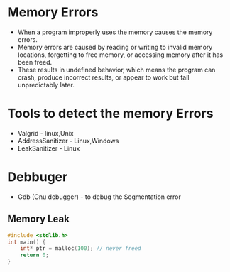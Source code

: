 # Memory Errors
- When a program improperly uses the memory causes the memory errors.
- Memory errors are caused by reading or writing to invalid memory locations, forgetting to free memory, or accessing memory after it has been freed.
- These results in undefined behavior, which means the program can crash, produce incorrect results, or appear to work but fail unpredictably later.

# Tools to detect the memory Errors
-  Valgrid - linux,Unix
-  AddressSanitizer - Linux,Windows
-  LeakSanitizer - Linux

# Debbuger
- Gdb (Gnu debugger) - to debug the Segmentation error

## Memory Leak
```c
#include <stdlib.h>
int main() {
    int* ptr = malloc(100); // never freed
    return 0;
}

``` 
